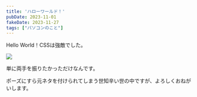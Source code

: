 ```yaml
---
title: 'ハローワールド！'
pubDate: 2023-11-01
fakeDate: 2023-11-27
tags: ["パソコンのこと"]
---
```


Hello World！CSSは強敵でした。  

![](@/images/2023-11-27-r01.png)

単に両手を振りたかっただけなんです。  

ポーズにすら元ネタを付けられてしまう世知辛い世の中ですが、よろしくおねがいします。

